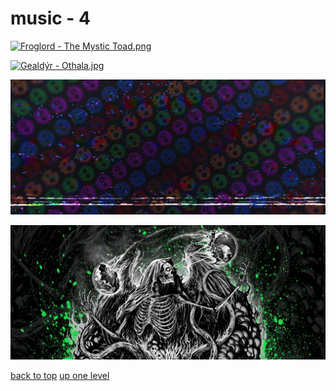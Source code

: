 # music - 4
[![Froglord - The Mystic Toad.png](https://raw.githubusercontent.com/buckmanc/Wallpapers/main/desktop/music/Froglord%20-%20The%20Mystic%20Toad.png "Froglord - The Mystic Toad.png")](https://raw.githubusercontent.com/buckmanc/Wallpapers/main/desktop/music/Froglord%20-%20The%20Mystic%20Toad.png)

[![Gealdýr - Othala.jpg](https://raw.githubusercontent.com/buckmanc/Wallpapers/main/desktop/music/Gealdýr%20-%20Othala.jpg "Gealdýr - Othala.jpg")](https://raw.githubusercontent.com/buckmanc/Wallpapers/main/desktop/music/Gealdýr%20-%20Othala.jpg)

[![Living Tombstone - Spotify.jpg](https://raw.githubusercontent.com/buckmanc/Wallpapers/main/desktop/music/Living%20Tombstone%20-%20Spotify.jpg "Living Tombstone - Spotify.jpg")](https://raw.githubusercontent.com/buckmanc/Wallpapers/main/desktop/music/Living%20Tombstone%20-%20Spotify.jpg)

[![So This Is Suffering Spotify header.jpg](https://raw.githubusercontent.com/buckmanc/Wallpapers/main/desktop/music/So%20This%20Is%20Suffering%20Spotify%20header.jpg "So This Is Suffering Spotify header.jpg")](https://raw.githubusercontent.com/buckmanc/Wallpapers/main/desktop/music/So%20This%20Is%20Suffering%20Spotify%20header.jpg)



[back to top](#)
[up one level](/desktop/README.MD)
